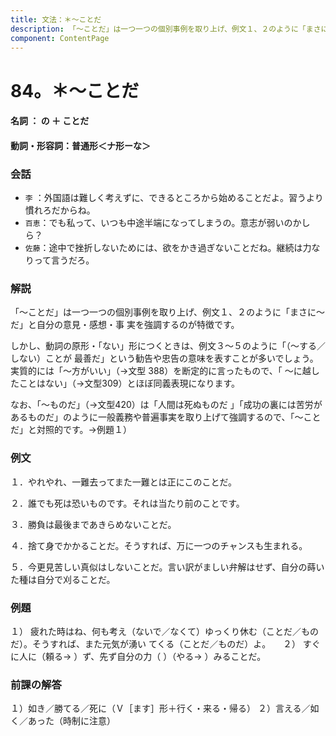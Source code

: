 ```yaml
---
title: 文法：＊～ことだ
description: 「～ことだ」は一つ一つの個別事例を取り上げ、例文１、２のように「まさに～だ」と自分の意見・感想・事 実を強調するのが特徴です。
component: ContentPage
---
```



# 84。＊～ことだ
#### 名詞 ： の ＋ ことだ
#### 動詞・形容詞：普通形＜ナ形ーな＞    
### 会話
- `李` ：外国語は難しく考えずに、できるところから始めることだよ。習うより慣れろだからね。
- `百恵`：でも私って、いつも中途半端になってしまうの。意志が弱いのかしら？
- `佐藤`：途中で挫折しないためには、欲をかき過ぎないことだね。継続は力なりって言うだろ。
### 解説
「～ことだ」は一つ一つの個別事例を取り上げ、例文１、２のように「まさに～だ」と自分の意見・感想・事 実を強調するのが特徴です。

しかし、動詞の原形・「ない」形につくときは、例文３～５のように「（～する／しない）ことが 最善だ」という勧告や忠告の意味を表すことが多いでしょう。実質的には「～方がいい」（→文型 388）を断定的に言ったもので、「 ～に越したことはない」（→文型309）とほぼ同義表現になります。

なお、「～ものだ」（→文型420）は「人間は死ぬものだ 」「成功の裏には苦労があるものだ」のように一般義務や普遍事実を取り上げて強調するので、「～ことだ」と対照的です。→例題１）

### 例文
１．やれやれ、一難去ってまた一難とは正にこのことだ。

２．誰でも死は恐いものです。それは当たり前のことです。

３．勝負は最後まであきらめないことだ。

４．捨て身でかかることだ。そうすれば、万に一つのチャンスも生まれる。

５．今更見苦しい真似はしないことだ。言い訳がましい弁解はせず、自分の蒔いた種は自分で刈ることだ。
### 例題
１） 疲れた時はね、何も考え（ないで／なくて）ゆっくり休む（ことだ／ものだ）。そうすれば、また元気が湧い
てくる（ことだ／ものだ）よ。    
２） すぐに人に（頼る→ ）ず、先ず自分の力（ ）（やる→ ）みることだ。
### 前課の解答
１）如き／勝てる／死に（Ｖ［ます］形＋行く・来る・帰る）
２）言える／如く／あった（時制に注意）
